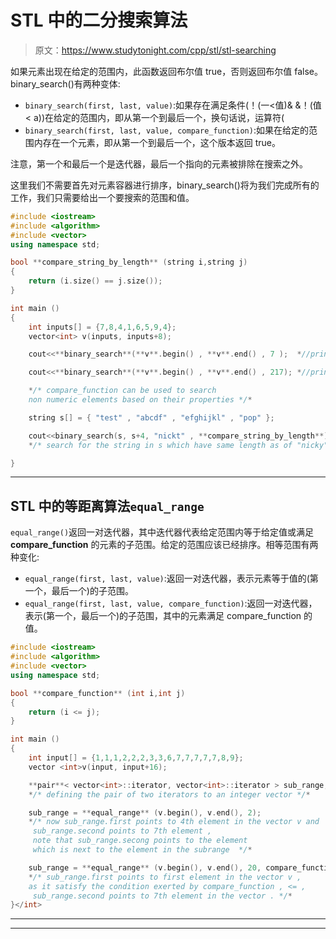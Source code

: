 # STL 中的二分搜索算法

> 原文：<https://www.studytonight.com/cpp/stl/stl-searching>

如果元素出现在给定的范围内，此函数返回布尔值 true，否则返回布尔值 false。binary_search()有两种变体:

*   `binary_search(first, last, value)`:如果存在满足条件(！(一<值)& &！(值< a))在给定的范围内，即从第一个到最后一个，换句话说，运算符(
*   `binary_search(first, last, value, compare_function)`:如果在给定的范围内存在一个元素，即从第一个到最后一个，这个版本返回 true。

注意，第一个和最后一个是迭代器，最后一个指向的元素被排除在搜索之外。

这里我们不需要首先对元素容器进行排序，binary_search()将为我们完成所有的工作，我们只需要给出一个要搜索的范围和值。

```cpp
#include <iostream>    
#include <algorithm>
#include <vector>
using namespace std;

bool **compare_string_by_length** (string i,string j)
{
    return (i.size() == j.size());
}

int main () 
{
    int inputs[] = {7,8,4,1,6,5,9,4};
    vector<int> v(inputs, inputs+8);

    cout<<**binary_search**(**v**.begin() , **v**.end() , 7 );  *//prints 1 , Boolean true*

    cout<<**binary_search**(**v**.begin() , **v**.end() , 217); *//prints 0 , Boolean false*

    */* compare_function can be used to search 
    non numeric elements based on their properties */* 

    string s[] = { "test" , "abcdf" , "efghijkl" , "pop" };

    cout<<binary_search(s, s+4, "nickt" , **compare_string_by_length**);
    */* search for the string in s which have same length as of "nicky" */*

} 
```

* * *

## STL 中的等距离算法`equal_range`

`equal_range()`返回一对迭代器，其中迭代器代表给定范围内等于给定值或满足 **compare_function** 的元素的子范围。给定的范围应该已经排序。相等范围有两种变化:

*   `equal_range(first, last, value)`:返回一对迭代器，表示元素等于值的(第一个，最后一个)的子范围。
*   `equal_range(first, last, value, compare_function)`:返回一对迭代器，表示(第一个，最后一个)的子范围，其中的元素满足 compare_function 的值。

```cpp
#include <iostream>    
#include <algorithm>    
#include <vector>
using namespace std;

bool **compare_function** (int i,int j) 
{ 
    return (i <= j); 
}

int main () 
{
    int input[] = {1,1,1,2,2,2,3,3,6,7,7,7,7,7,8,9};
    vector <int>v(input, input+16);

    **pair**< vector<int>::iterator, vector<int>::iterator > sub_range;
    */* defining the pair of two iterators to an integer vector */*

    sub_range = **equal_range** (v.begin(), v.end(), 2);
    */* now sub_range.first points to 4th element in the vector v and 
     sub_range.second points to 7th element , 
     note that sub_range.secong points to the element 
     which is next to the element in the subrange  */* 

    sub_range = **equal_range** (v.begin(), v.end(), 20, compare_function);
    */* sub_range.first points to first element in the vector v , 
    as it satisfy the condition exerted by compare_function , <= , 
     sub_range.second points to 7th element in the vector . */*
}</int> 
```

* * *

* * *